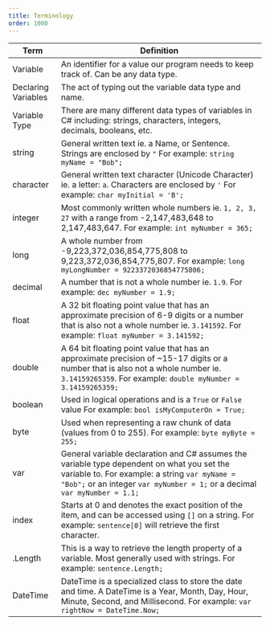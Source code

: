 ```yaml
---
title: Terminology
order: 1000
---
```


| Term                | Definition                                                                                                                                                                                                                    |
| ------------------- | ----------------------------------------------------------------------------------------------------------------------------------------------------------------------------------------------------------------------------- |
| Variable            | An identifier for a value our program needs to keep track of. Can be any data type.                                                                                                                                           |
| Declaring Variables | The act of typing out the variable data type and name.                                                                                                                                                                        |
| Variable Type       | There are many different data types of variables in C# including: strings, characters, integers, decimals, booleans, etc.                                                                                                     |
| string              | General written text ie. a Name, or Sentence. Strings are enclosed by `"` For example: `string myName = "Bob";`                                                                                                               |
| character           | General written text character (Unicode Character) ie. a letter: `a`. Characters are enclosed by `'` For example: `char myInitial = 'B';`                                                                                     |
| integer             | Most commonly written whole numbers ie. `1, 2, 3, 27` with a range from -2,147,483,648 to 2,147,483,647. For example: `int myNumber = 365;`                                                                                   |
| long                | A whole number from -9,223,372,036,854,775,808 to 9,223,372,036,854,775,807. For example: `long myLongNumber = 9223372036854775806;`                                                              |
| decimal             | A number that is not a whole number ie. `1.9`. For example: `dec myNumber = 1.9;`                                                                                                                                             |
| float               | A 32 bit floating point value that has an approximate precision of 6-9 digits or a number that is also not a whole number ie. `3.141592`. For example: `float myNumber = 3.141592;`                                           |
| double              | A 64 bit floating point value that has an approximate precision of ~15-17 digits or a number that is also not a whole number ie. `3.14159265359`. For example: `double myNumber = 3.14159265359;`                             |
| boolean             | Used in logical operations and is a `True` or `False` value For example: `bool isMyComputerOn = True;`                                                                                                                        |
| byte                | Used when representing a raw chunk of data (values from 0 to 255). For example: `byte myByte = 255;`                                                                                                                          |
| var                 | General variable declaration and C# assumes the variable type dependent on what you set the variable to. For example: a string `var myName = "Bob";` or an integer `var myNumber = 1;` or a decimal `var myNumber = 1.1;` |
| index               | Starts at 0 and denotes the exact position of the item, and can be accessed using `[]` on a string. For example: `sentence[0]` will retrieve the first character.                                                             |
| .Length             | This is a way to retrieve the length property of a variable. Most generally used with strings. For example: `sentence.Length;`                                                                                                |
| DateTime            | DateTime is a specialized class to store the date and time. A DateTime is a Year, Month, Day, Hour, Minute, Second, and Millisecond. For example: `var rightNow = DateTime.Now;`                                               |

